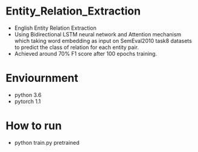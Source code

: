 # Entity_Relation_Extraction
- English Entity Relation Extraction 
- Using Bidirectional LSTM neural network and Attention mechanism which taking word embedding as input on SemEval2010 task8 datasets to predict the class of relation for each entity pair.
- Achieved around 70% F1 score after 100 epochs training.

# Enviournment 
- python 3.6
- pytorch 1.1

# How to run
- python train.py pretrained

